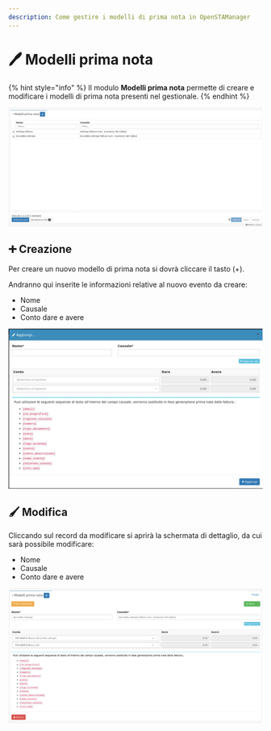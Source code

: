 ```yaml
---
description: Come gestire i modelli di prima nota in OpenSTAManager
---
```


# 🖊 Modelli prima nota

{% hint style="info" %}
Il modulo **Modelli prima nota** permette di creare e modificare i modelli di prima nota presenti nel gestionale.
{% endhint %}

![](<../../../../.gitbook/assets/image (317).png>)

## ➕ Creazione

Per creare un nuovo modello di prima nota si dovrà cliccare il tasto (+).

Andranno qui inserite le informazioni relative al nuovo evento da creare:

* Nome
* Causale
* Conto dare e avere

![](<../../../../.gitbook/assets/image (506).png>)

## 🖌️ Modifica

Cliccando sul record da modificare si aprirà la schermata di dettaglio, da cui sarà possibile modificare:

* Nome
* Causale
* Conto dare e avere

![](<../../../../.gitbook/assets/image (571).png>)
